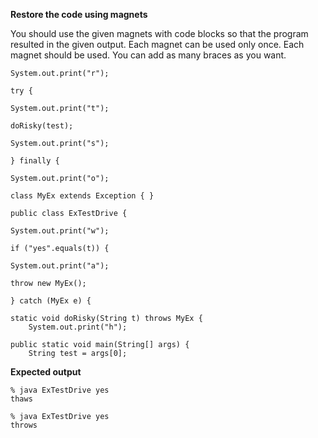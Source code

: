 **Restore the code using magnets**

You should use the given magnets with code blocks so that the program resulted in the given output.
Each magnet can be used only once. Each magnet should be used.
You can add as many braces as you want.  

    System.out.print("r");
<!-- -->
    try {
<!-- -->
    System.out.print("t");
<!-- -->
    doRisky(test);
<!-- -->
    System.out.print("s");
<!-- -->
    } finally {
<!-- -->
    System.out.print("o");
<!-- -->
    class MyEx extends Exception { }
    
    public class ExTestDrive {
<!-- -->
    System.out.print("w");
<!-- -->
    if ("yes".equals(t)) {
<!-- -->
    System.out.print("a");
<!-- -->
    throw new MyEx();
<!-- -->
    } catch (MyEx e) {
<!-- -->
    static void doRisky(String t) throws MyEx {
        System.out.print("h");
<!-- -->
    public static void main(String[] args) {
        String test = args[0];

**Expected output**

    % java ExTestDrive yes
    thaws
    
    % java ExTestDrive yes
    throws